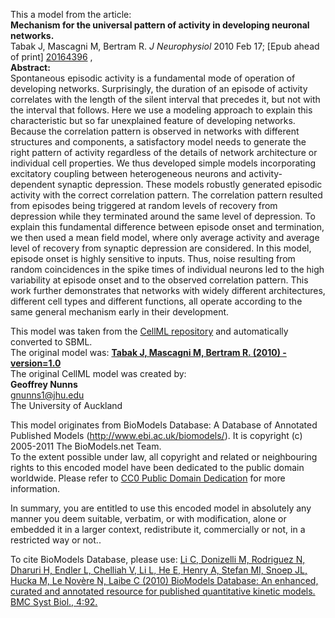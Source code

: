 

This a model from the article:  
**Mechanism for the universal pattern of activity in developing neuronal networks.**   
Tabak J, Mascagni M, Bertram R. _J Neurophysiol_ 2010 Feb 17; [Epub ahead of
print] [20164396](http://www.ncbi.nlm.nih.gov/pubmed/20164396) ,  
**Abstract:**   
Spontaneous episodic activity is a fundamental mode of operation of developing
networks. Surprisingly, the duration of an episode of activity correlates with
the length of the silent interval that precedes it, but not with the interval
that follows. Here we use a modeling approach to explain this characteristic
but so far unexplained feature of developing networks. Because the correlation
pattern is observed in networks with different structures and components, a
satisfactory model needs to generate the right pattern of activity regardless
of the details of network architecture or individual cell properties. We thus
developed simple models incorporating excitatory coupling between
heterogeneous neurons and activity-dependent synaptic depression. These models
robustly generated episodic activity with the correct correlation pattern. The
correlation pattern resulted from episodes being triggered at random levels of
recovery from depression while they terminated around the same level of
depression. To explain this fundamental difference between episode onset and
termination, we then used a mean field model, where only average activity and
average level of recovery from synaptic depression are considered. In this
model, episode onset is highly sensitive to inputs. Thus, noise resulting from
random coincidences in the spike times of individual neurons led to the high
variability at episode onset and to the observed correlation pattern. This
work further demonstrates that networks with widely different architectures,
different cell types and different functions, all operate according to the
same general mechanism early in their development.

This model was taken from the [CellML
repository](http://www.cellml.org/models) and automatically converted to SBML.  
The original model was: [ **Tabak J, Mascagni M, Bertram R. (2010) -
version=1.0**
](http://models.cellml.org/exposure/521786ef330e7443b41f34b5dacaf090)  
The original CellML model was created by:  
**Geoffrey Nunns**   
gnunns1@jhu.edu  
The University of Auckland  

This model originates from BioModels Database: A Database of Annotated
Published Models (http://www.ebi.ac.uk/biomodels/). It is copyright (c)
2005-2011 The BioModels.net Team.  
To the extent possible under law, all copyright and related or neighbouring
rights to this encoded model have been dedicated to the public domain
worldwide. Please refer to [CC0 Public Domain
Dedication](http://creativecommons.org/publicdomain/zero/1.0/) for more
information.

In summary, you are entitled to use this encoded model in absolutely any
manner you deem suitable, verbatim, or with modification, alone or embedded it
in a larger context, redistribute it, commercially or not, in a restricted way
or not..  
  
To cite BioModels Database, please use: [Li C, Donizelli M, Rodriguez N,
Dharuri H, Endler L, Chelliah V, Li L, He E, Henry A, Stefan MI, Snoep JL,
Hucka M, Le Novère N, Laibe C (2010) BioModels Database: An enhanced, curated
and annotated resource for published quantitative kinetic models. BMC Syst
Biol., 4:92.](http://www.ncbi.nlm.nih.gov/pubmed/20587024)

